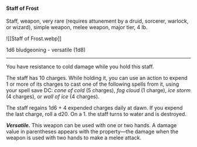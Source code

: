 #### Staff of Frost

Staff, weapon, very rare (requires attunement by a druid, sorcerer, warlock, or wizard), simple weapon, melee weapon, major tier, 4 lb.

![[Staff of Frost.webp]]

1d6 bludgeoning  - versatile (1d8)

---

You have resistance to cold damage while you hold this staff.

The staff has 10 charges. While holding it, you can use an action to expend 1 or more of its charges to cast one of the following spells from it, using your spell save DC: *cone of cold* (5 charges), *fog cloud* (1 charge), *ice storm* (4 charges), or *wall of ice* (4 charges).

The staff regains 1d6 + 4 expended charges daily at dawn. If you expend the last charge, roll a d20. On a 1. the staff turns to water and is destroyed.

***Versatile.*** This weapon can be used with one or two hands. A damage value in parentheses appears with the property—the damage when the weapon is used with two hands to make a melee attack.